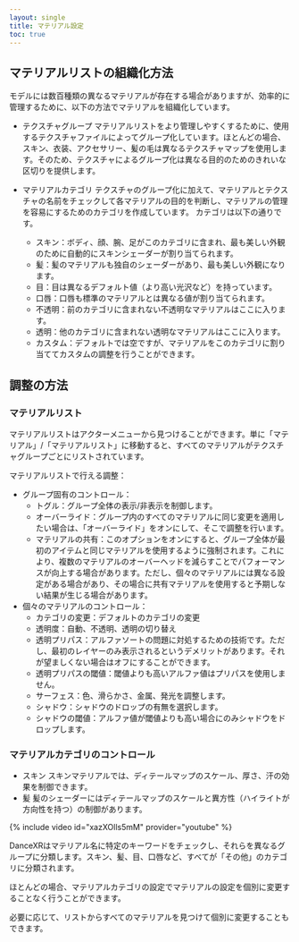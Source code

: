 ```yaml
---
layout: single
title: マテリアル設定
toc: true
---
```


## マテリアルリストの組織化方法

モデルには数百種類の異なるマテリアルが存在する場合がありますが、効率的に管理するために、以下の方法でマテリアルを組織化しています。

* テクスチャグループ
  マテリアルリストをより管理しやすくするために、使用するテクスチャファイルによってグループ化しています。ほとんどの場合、スキン、衣装、アクセサリー、髪の毛は異なるテクスチャマップを使用します。そのため、テクスチャによるグループ化は異なる目的のためのきれいな区切りを提供します。

* マテリアルカテゴリ
  テクスチャのグループ化に加えて、マテリアルとテクスチャの名前をチェックして各マテリアルの目的を判断し、マテリアルの管理を容易にするためのカテゴリを作成しています。
  カテゴリは以下の通りです。
  * スキン：ボディ、顔、腕、足がこのカテゴリに含まれ、最も美しい外観のために自動的にスキンシェーダーが割り当てられます。
  * 髪：髪のマテリアルも独自のシェーダーがあり、最も美しい外観になります。
  * 目：目は異なるデフォルト値（より高い光沢など）を持っています。
  * 口唇：口唇も標準のマテリアルとは異なる値が割り当てられます。
  * 不透明：前のカテゴリに含まれない不透明なマテリアルはここに入ります。
  * 透明：他のカテゴリに含まれない透明なマテリアルはここに入ります。
  * カスタム：デフォルトでは空ですが、マテリアルをこのカテゴリに割り当ててカスタムの調整を行うことができます。

## 調整の方法

### マテリアルリスト

マテリアルリストはアクターメニューから見つけることができます。単に「マテリアル」/「マテリアルリスト」に移動すると、すべてのマテリアルがテクスチャグループごとにリストされています。

マテリアルリストで行える調整：
* グループ固有のコントロール：
  * トグル：グループ全体の表示/非表示を制御します。
  * オーバーライド：グループ内のすべてのマテリアルに同じ変更を適用したい場合は、「オーバーライド」をオンにして、そこで調整を行います。
  * マテリアルの共有：このオプションをオンにすると、グループ全体が最初のアイテムと同じマテリアルを使用するように強制されます。これにより、複数のマテリアルのオーバーヘッドを減らすことでパフォーマンスが向上する場合があります。ただし、個々のマテリアルには異なる設定がある場合があり、その場合に共有マテリアルを使用すると予期しない結果が生じる場合があります。
* 個々のマテリアルのコントロール：
  * カテゴリの変更：デフォルトのカテゴリの変更
  * 透明度：自動、不透明、透明の切り替え
  * 透明プリパス：アルファソートの問題に対処するための技術です。ただし、最初のレイヤーのみ表示されるというデメリットがあります。それが望ましくない場合はオフにすることができます。
  * 透明プリパスの閾値：閾値よりも高いアルファ値はプリパスを使用しません。
  * サーフェス：色、滑らかさ、金属、発光を調整します。
  * シャドウ：シャドウのドロップの有無を選択します。
  * シャドウの閾値：アルファ値が閾値よりも高い場合にのみシャドウをドロップします。

### マテリアルカテゴリのコントロール

* スキン
  スキンマテリアルでは、ディテールマップのスケール、厚さ、汗の効果を制御できます。
* 髪
  髪のシェーダーにはディテールマップのスケールと異方性（ハイライトが方向性を持つ）の制御があります。

{% include video id="xazXOlls5mM" provider="youtube" %}

DanceXRはマテリアル名に特定のキーワードをチェックし、それらを異なるグループに分類します。スキン、髪、目、口唇など、すべてが「その他」のカテゴリに分類されます。

ほとんどの場合、マテリアルカテゴリの設定でマテリアルの設定を個別に変更することなく行うことができます。

必要に応じて、リストからすべてのマテリアルを見つけて個別に変更することもできます。